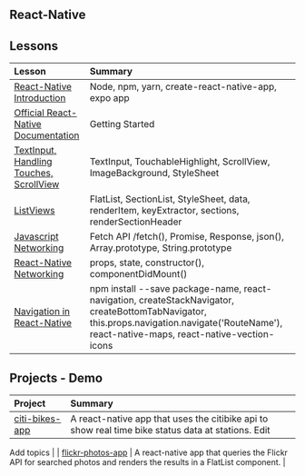 ## React-Native

## Lessons

| Lesson | Summary |
|:------|:--------|
| [React-Native Introduction](https://github.com/C4Q/AC-iOS/blob/master/lessons/unit10/React-Native-Introduction.md) | Node, npm, yarn, create-react-native-app, expo app |
| [Official React-Native Documentation](https://facebook.github.io/react-native/docs/getting-started.html) | Getting Started |
| [TextInput, Handling Touches, ScrollView](https://github.com/C4Q/AC-iOS/blob/master/lessons/unit10/TextInput-Touches-ScrollView.md) | TextInput, TouchableHighlight, ScrollView, ImageBackground, StyleSheet  |
| [ListViews](https://github.com/C4Q/AC-iOS/blob/master/lessons/unit10/Flat-List-Section-List.md) | FlatList, SectionList, StyleSheet, data, renderItem, keyExtractor, sections, renderSectionHeader |
| [Javascript Networking](https://github.com/C4Q/AC-iOS/blob/master/lessons/unit10/Javascript-Networking.md) | Fetch API /fetch(), Promise, Response, json(), Array.prototype, String.prototype |
| [React-Native Networking](https://github.com/C4Q/AC-iOS/blob/master/lessons/unit10/React-Native-Networking.md) | props, state, constructor(), componentDidMount()|
| [Navigation in React-Native ](https://github.com/C4Q/AC-iOS/blob/master/lessons/unit10/React-Native-Navigation.md) | npm install --save package-name, react-navigation, createStackNavigator, createBottomTabNavigator, this.props.navigation.navigate('RouteName'), react-native-maps, react-native-vection-icons|


## Projects - Demo

| Project | Summary |
|:------|:------|
| [citi-bikes-app](https://github.com/C4Q/AC-iOS-React-Native-CitiBike-App) | A react-native app that uses the citibike api to show real time bike status data at stations. Edit
Add topics
 |
 | [flickr-photos-app](https://github.com/C4Q/AC-iOS-React-Native-FlickrPhotosApp) | A react-native app that queries the Flickr API for searched photos and renders the results in a FlatList component.  |
